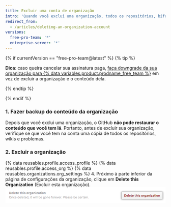 ```yaml
---
title: Excluir uma conta de organização
intro: 'Quando você exclui uma organização, todos os repositórios, bifurcações de repositórios privados, wikis, problemas, pull requests e páginas de projeto ou de organização são excluídos também. {% if currentVersion == "free-pro-team@latest" %}O nome da organização fica disponível para uso em uma nova conta de usuário ou de organização, e a cobrança cessa.{% endif %}'
redirect_from:
  - /articles/deleting-an-organization-account
versions:
  free-pro-team: '*'
  enterprise-server: '*'
---
```


{% if currentVersion == "free-pro-team@latest" %}
{% tip %}

**Dica**: caso queira cancelar sua assinatura paga, [faça downgrade da sua organização para {% data variables.product.prodname_free_team %}](/articles/downgrading-your-github-subscription) em vez de excluir a organização e o conteúdo dela.

{% endtip %}

{% endif %}

### 1. Fazer backup do conteúdo da organização

Depois que você exclui uma organização, o GitHub **não pode restaurar o conteúdo que você tem lá**. Portanto, antes de excluir sua organização, verifique se que você tem na conta uma cópia de todos os repositórios, wikis e problemas.

### 2. Excluir a organização

{% data reusables.profile.access_profile %}
{% data reusables.profile.access_org %}
{% data reusables.organizations.org_settings %}
4. Próximo à parte inferior da página de configurações da organização, clique em **Delete this Organization** (Excluir esta organização). ![Botão Delete this organization (Excluir esta organização)](/assets/images/help/settings/settings-organization-delete.png)

